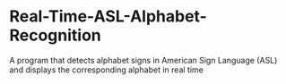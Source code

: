 # Real-Time-ASL-Alphabet-Recognition
A program that detects alphabet signs in American Sign Language (ASL) and displays the corresponding alphabet in real time

